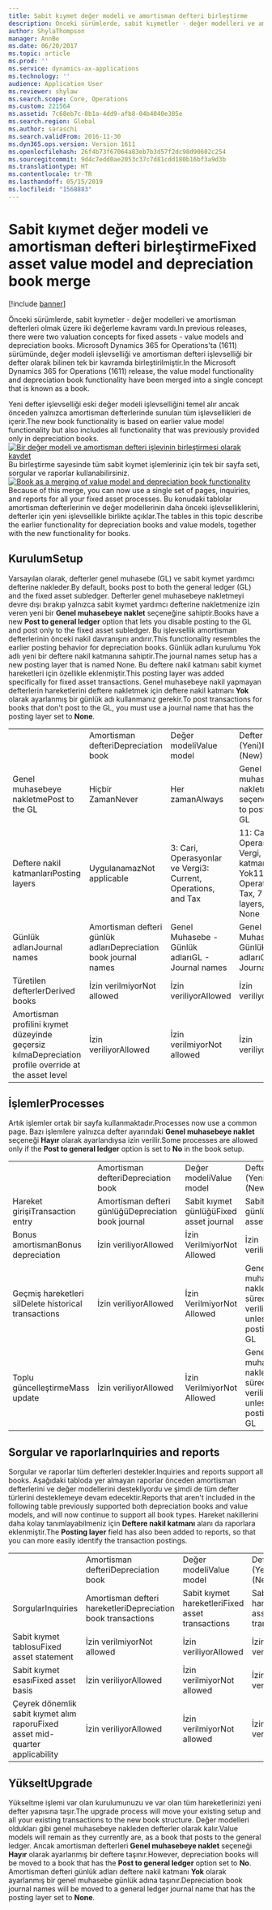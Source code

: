 ```yaml
---
title: Sabit kıymet değer modeli ve amortisman defteri birleştirme
description: Önceki sürümlerde, sabit kıymetler - değer modelleri ve amortisman defterleri olmak üzere iki değerleme kavramı vardı. Microsoft Dynamics 365 for Operations'ta (1611) sürümünde, değer modeli işlevselliği ve amortisman defteri işlevselliği bir defter olarak bilinen tek bir kavramda birleştirilmiştir.
author: ShylaThompson
manager: AnnBe
ms.date: 06/20/2017
ms.topic: article
ms.prod: ''
ms.service: dynamics-ax-applications
ms.technology: ''
audience: Application User
ms.reviewer: shylaw
ms.search.scope: Core, Operations
ms.custom: 221564
ms.assetid: 7c68eb7c-8b1a-4dd9-afb8-04b4040e305e
ms.search.region: Global
ms.author: saraschi
ms.search.validFrom: 2016-11-30
ms.dyn365.ops.version: Version 1611
ms.openlocfilehash: 26f4b73f67064a83eb7b3d57f2dc98d90602c254
ms.sourcegitcommit: 9d4c7edd0ae2053c37c7d81cdd180b16bf3a9d3b
ms.translationtype: HT
ms.contentlocale: tr-TR
ms.lasthandoff: 05/15/2019
ms.locfileid: "1568883"
---
```

# <a name="fixed-asset-value-model-and-depreciation-book-merge"></a><span data-ttu-id="b550c-104">Sabit kıymet değer modeli ve amortisman defteri birleştirme</span><span class="sxs-lookup"><span data-stu-id="b550c-104">Fixed asset value model and depreciation book merge</span></span>

[!include [banner](../includes/banner.md)]

<span data-ttu-id="b550c-105">Önceki sürümlerde, sabit kıymetler - değer modelleri ve amortisman defterleri olmak üzere iki değerleme kavramı vardı.</span><span class="sxs-lookup"><span data-stu-id="b550c-105">In previous releases, there were two valuation concepts for fixed assets -  value models and depreciation books.</span></span> <span data-ttu-id="b550c-106">Microsoft Dynamics 365 for Operations'ta (1611) sürümünde, değer modeli işlevselliği ve amortisman defteri işlevselliği bir defter olarak bilinen tek bir kavramda birleştirilmiştir.</span><span class="sxs-lookup"><span data-stu-id="b550c-106">In the Microsoft Dynamics 365 for Operations (1611) release, the value model functionality and depreciation book functionality have been merged into a single concept that is known as a book.</span></span>

<span data-ttu-id="b550c-107">Yeni defter işlevselliği eski değer modeli işlevselliğini temel alır ancak önceden yalnızca amortisman defterlerinde sunulan tüm işlevsellikleri de içerir.</span><span class="sxs-lookup"><span data-stu-id="b550c-107">The new book functionality is based on earlier value model functionality but also includes all functionality that was previously provided only in depreciation books.</span></span> <span data-ttu-id="b550c-108">[![Bir değer modeli ve amortisman defteri işlevinin birleştirmesi olarak kaydet](./media/fixed-assets.png)](./media/fixed-assets.png) Bu birleştirme sayesinde tüm sabit kıymet işlemleriniz için tek bir sayfa seti, sorgular ve raporlar kullanabilirsiniz.</span><span class="sxs-lookup"><span data-stu-id="b550c-108">[![Book as a merging of value model and depreciation book functionality](./media/fixed-assets.png)](./media/fixed-assets.png) Because of this merge, you can now use a single set of pages, inquiries, and reports for all your fixed asset processes.</span></span> <span data-ttu-id="b550c-109">Bu konudaki tablolar amortisman defterlerinin ve değer modellerinin daha önceki işlevselliklerini, defterler için yeni işlevsellikle birlikte açıklar.</span><span class="sxs-lookup"><span data-stu-id="b550c-109">The tables in this topic describe the earlier functionality for depreciation books and value models, together with the new functionality for books.</span></span>

## <a name="setup"></a><span data-ttu-id="b550c-110">Kurulum</span><span class="sxs-lookup"><span data-stu-id="b550c-110">Setup</span></span>
<span data-ttu-id="b550c-111">Varsayılan olarak, defterler genel muhasebe (GL) ve sabit kıymet yardımcı defterine nakleder.</span><span class="sxs-lookup"><span data-stu-id="b550c-111">By default, books post to both the general ledger (GL) and the fixed asset subledger.</span></span> <span data-ttu-id="b550c-112">Defterler genel muhasebeye nakletmeyi devre dışı bırakıp yalnızca sabit kıymet yardımcı defterine nakletmenize izin veren yeni bir **Genel muhasebeye naklet** seçeneğine sahiptir.</span><span class="sxs-lookup"><span data-stu-id="b550c-112">Books have a new **Post to general ledger** option that lets you disable posting to the GL and post only to the fixed asset subledger.</span></span> <span data-ttu-id="b550c-113">Bu işlevsellik amortisman defterlerinin önceki nakil davranışını andırır.</span><span class="sxs-lookup"><span data-stu-id="b550c-113">This functionality resembles the earlier posting behavior for depreciation books.</span></span> <span data-ttu-id="b550c-114">Günlük adları kurulumu Yok adlı yeni bir deftere nakil katmanına sahiptir.</span><span class="sxs-lookup"><span data-stu-id="b550c-114">The journal names setup has a new posting layer that is named None.</span></span> <span data-ttu-id="b550c-115">Bu deftere nakil katmanı sabit kıymet hareketleri için özellikle eklenmiştir.</span><span class="sxs-lookup"><span data-stu-id="b550c-115">This posting layer was added specifically for fixed asset transactions.</span></span> <span data-ttu-id="b550c-116">Genel muhasebeye nakil yapmayan defterlerin hareketlerini deftere nakletmek için deftere nakil katmanı **Yok** olarak ayarlanmış bir günlük adı kullanmanız gerekir.</span><span class="sxs-lookup"><span data-stu-id="b550c-116">To post transactions for books that don't post to the GL, you must use a journal name that has the posting layer set to **None**.</span></span>

|                                                  |                                 |                                 |                                                         |
|--------------------------------------------------|---------------------------------|---------------------------------|---------------------------------------------------------|
|                                                  | <span data-ttu-id="b550c-117">Amortisman defteri</span><span class="sxs-lookup"><span data-stu-id="b550c-117">Depreciation book</span></span>               | <span data-ttu-id="b550c-118">Değer modeli</span><span class="sxs-lookup"><span data-stu-id="b550c-118">Value model</span></span>                     | <span data-ttu-id="b550c-119">Defter (Yeni)</span><span class="sxs-lookup"><span data-stu-id="b550c-119">Book (New)</span></span>                                              |
| <span data-ttu-id="b550c-120">Genel muhasebeye nakletme</span><span class="sxs-lookup"><span data-stu-id="b550c-120">Post to the GL</span></span>                                   | <span data-ttu-id="b550c-121">Hiçbir Zaman</span><span class="sxs-lookup"><span data-stu-id="b550c-121">Never</span></span>                           | <span data-ttu-id="b550c-122">Her zaman</span><span class="sxs-lookup"><span data-stu-id="b550c-122">Always</span></span>                          | <span data-ttu-id="b550c-123">Genel muhasebeye nakletme seçeneği</span><span class="sxs-lookup"><span data-stu-id="b550c-123">Option to post to the GL</span></span>                                |
| <span data-ttu-id="b550c-124">Deftere nakil katmanları</span><span class="sxs-lookup"><span data-stu-id="b550c-124">Posting layers</span></span>                                   | <span data-ttu-id="b550c-125">Uygulanamaz</span><span class="sxs-lookup"><span data-stu-id="b550c-125">Not applicable</span></span>                  | <span data-ttu-id="b550c-126">3: Cari, Operasyonlar ve Vergi</span><span class="sxs-lookup"><span data-stu-id="b550c-126">3: Current, Operations, and Tax</span></span> | <span data-ttu-id="b550c-127">11: Cari, Operasyonlar, Vergi, 7 özel katman ve Yok</span><span class="sxs-lookup"><span data-stu-id="b550c-127">11: Current, Operations, Tax, 7 custom layers, and None</span></span> |
| <span data-ttu-id="b550c-128">Günlük adları</span><span class="sxs-lookup"><span data-stu-id="b550c-128">Journal names</span></span>                                    | <span data-ttu-id="b550c-129">Amortisman defteri günlük adları</span><span class="sxs-lookup"><span data-stu-id="b550c-129">Depreciation book journal names</span></span> | <span data-ttu-id="b550c-130">Genel Muhasebe - Günlük adları</span><span class="sxs-lookup"><span data-stu-id="b550c-130">GL - Journal names</span></span>              | <span data-ttu-id="b550c-131">Genel Muhasebe - Günlük adları</span><span class="sxs-lookup"><span data-stu-id="b550c-131">GL - Journal names</span></span>                                      |
| <span data-ttu-id="b550c-132">Türetilen defterler</span><span class="sxs-lookup"><span data-stu-id="b550c-132">Derived books</span></span>                                    | <span data-ttu-id="b550c-133">İzin verilmiyor</span><span class="sxs-lookup"><span data-stu-id="b550c-133">Not allowed</span></span>                     | <span data-ttu-id="b550c-134">İzin veriliyor</span><span class="sxs-lookup"><span data-stu-id="b550c-134">Allowed</span></span>                         | <span data-ttu-id="b550c-135">İzin veriliyor</span><span class="sxs-lookup"><span data-stu-id="b550c-135">Allowed</span></span>                                                 |
| <span data-ttu-id="b550c-136">Amortisman profilini kıymet düzeyinde geçersiz kılma</span><span class="sxs-lookup"><span data-stu-id="b550c-136">Depreciation profile override at the asset level</span></span> | <span data-ttu-id="b550c-137">İzin veriliyor</span><span class="sxs-lookup"><span data-stu-id="b550c-137">Allowed</span></span>                         | <span data-ttu-id="b550c-138">İzin verilmiyor</span><span class="sxs-lookup"><span data-stu-id="b550c-138">Not allowed</span></span>                     | <span data-ttu-id="b550c-139">İzin veriliyor</span><span class="sxs-lookup"><span data-stu-id="b550c-139">Allowed</span></span>                                                 |

## <a name="processes"></a><span data-ttu-id="b550c-140">İşlemler</span><span class="sxs-lookup"><span data-stu-id="b550c-140">Processes</span></span>
<span data-ttu-id="b550c-141">Artık işlemler ortak bir sayfa kullanmaktadır.</span><span class="sxs-lookup"><span data-stu-id="b550c-141">Processes now use a common page.</span></span> <span data-ttu-id="b550c-142">Bazı işlemlere yalnızca defter ayarındaki **Genel muhasebeye naklet** seçeneği **Hayır** olarak ayarlandıysa izin verilir.</span><span class="sxs-lookup"><span data-stu-id="b550c-142">Some processes are allowed only if the **Post to general ledger** option is set to **No** in the book setup.</span></span>

|                                |                           |                     |                                          |
|--------------------------------|---------------------------|---------------------|------------------------------------------|
|                                | <span data-ttu-id="b550c-143">Amortisman defteri</span><span class="sxs-lookup"><span data-stu-id="b550c-143">Depreciation book</span></span>         | <span data-ttu-id="b550c-144">Değer modeli</span><span class="sxs-lookup"><span data-stu-id="b550c-144">Value model</span></span>         | <span data-ttu-id="b550c-145">Defter (Yeni)</span><span class="sxs-lookup"><span data-stu-id="b550c-145">Book (New)</span></span>                               |
| <span data-ttu-id="b550c-146">Hareket girişi</span><span class="sxs-lookup"><span data-stu-id="b550c-146">Transaction entry</span></span>              | <span data-ttu-id="b550c-147">Amortisman defteri günlüğü</span><span class="sxs-lookup"><span data-stu-id="b550c-147">Depreciation book journal</span></span> | <span data-ttu-id="b550c-148">Sabit kıymet günlüğü</span><span class="sxs-lookup"><span data-stu-id="b550c-148">Fixed asset journal</span></span> | <span data-ttu-id="b550c-149">Sabit kıymet günlüğü</span><span class="sxs-lookup"><span data-stu-id="b550c-149">Fixed asset journal</span></span>                      |
| <span data-ttu-id="b550c-150">Bonus amortisman</span><span class="sxs-lookup"><span data-stu-id="b550c-150">Bonus depreciation</span></span>             | <span data-ttu-id="b550c-151">İzin veriliyor</span><span class="sxs-lookup"><span data-stu-id="b550c-151">Allowed</span></span>                   | <span data-ttu-id="b550c-152">İzin Verilmiyor</span><span class="sxs-lookup"><span data-stu-id="b550c-152">Not Allowed</span></span>         | <span data-ttu-id="b550c-153">İzin veriliyor</span><span class="sxs-lookup"><span data-stu-id="b550c-153">Allowed</span></span>                                  |
| <span data-ttu-id="b550c-154">Geçmiş hareketleri sil</span><span class="sxs-lookup"><span data-stu-id="b550c-154">Delete historical transactions</span></span> | <span data-ttu-id="b550c-155">İzin veriliyor</span><span class="sxs-lookup"><span data-stu-id="b550c-155">Allowed</span></span>                   | <span data-ttu-id="b550c-156">İzin Verilmiyor</span><span class="sxs-lookup"><span data-stu-id="b550c-156">Not Allowed</span></span>         | <span data-ttu-id="b550c-157">Genel muhasebeye nakletmediğiniz sürece izin veriliyor</span><span class="sxs-lookup"><span data-stu-id="b550c-157">Allowed, unless you're posting to the GL</span></span> |
| <span data-ttu-id="b550c-158">Toplu güncelleştirme</span><span class="sxs-lookup"><span data-stu-id="b550c-158">Mass update</span></span>                    | <span data-ttu-id="b550c-159">İzin veriliyor</span><span class="sxs-lookup"><span data-stu-id="b550c-159">Allowed</span></span>                   | <span data-ttu-id="b550c-160">İzin Verilmiyor</span><span class="sxs-lookup"><span data-stu-id="b550c-160">Not Allowed</span></span>         | <span data-ttu-id="b550c-161">Genel muhasebeye nakletmediğiniz sürece izin veriliyor</span><span class="sxs-lookup"><span data-stu-id="b550c-161">Allowed, unless you're posting to the GL</span></span> |

## <a name="inquiries-and-reports"></a><span data-ttu-id="b550c-162">Sorgular ve raporlar</span><span class="sxs-lookup"><span data-stu-id="b550c-162">Inquiries and reports</span></span>
<span data-ttu-id="b550c-163">Sorgular ve raporlar tüm defterleri destekler.</span><span class="sxs-lookup"><span data-stu-id="b550c-163">Inquiries and reports support all books.</span></span> <span data-ttu-id="b550c-164">Aşağıdaki tabloda yer almayan raporlar önceden amortisman defterlerini ve değer modellerini destekliyordu ve şimdi de tüm defter türlerini desteklemeye devam edecektir.</span><span class="sxs-lookup"><span data-stu-id="b550c-164">Reports that aren't included in the following table previously supported both depreciation books and value models, and will now continue to support all book types.</span></span> <span data-ttu-id="b550c-165">Hareket nakillerini daha kolay tanımlayabilmeniz için **Deftere nakil katmanı** alanı da raporlara eklenmiştir.</span><span class="sxs-lookup"><span data-stu-id="b550c-165">The **Posting layer** field has also been added to reports, so that you can more easily identify the transaction postings.</span></span>

|                                       |                                |                          |                          |
|---------------------------------------|--------------------------------|--------------------------|--------------------------|
|                                       | <span data-ttu-id="b550c-166">Amortisman defteri</span><span class="sxs-lookup"><span data-stu-id="b550c-166">Depreciation book</span></span>              | <span data-ttu-id="b550c-167">Değer modeli</span><span class="sxs-lookup"><span data-stu-id="b550c-167">Value model</span></span>              | <span data-ttu-id="b550c-168">Defter (Yeni)</span><span class="sxs-lookup"><span data-stu-id="b550c-168">Book (New)</span></span>               |
| <span data-ttu-id="b550c-169">Sorgular</span><span class="sxs-lookup"><span data-stu-id="b550c-169">Inquiries</span></span>                             | <span data-ttu-id="b550c-170">Amortisman defteri hareketleri</span><span class="sxs-lookup"><span data-stu-id="b550c-170">Depreciation book transactions</span></span> | <span data-ttu-id="b550c-171">Sabit kıymet hareketleri</span><span class="sxs-lookup"><span data-stu-id="b550c-171">Fixed asset transactions</span></span> | <span data-ttu-id="b550c-172">Sabit kıymet hareketleri</span><span class="sxs-lookup"><span data-stu-id="b550c-172">Fixed asset transactions</span></span> |
| <span data-ttu-id="b550c-173">Sabit kıymet tablosu</span><span class="sxs-lookup"><span data-stu-id="b550c-173">Fixed asset statement</span></span>                 | <span data-ttu-id="b550c-174">İzin verilmiyor</span><span class="sxs-lookup"><span data-stu-id="b550c-174">Not allowed</span></span>                    | <span data-ttu-id="b550c-175">İzin veriliyor</span><span class="sxs-lookup"><span data-stu-id="b550c-175">Allowed</span></span>                  | <span data-ttu-id="b550c-176">İzin veriliyor</span><span class="sxs-lookup"><span data-stu-id="b550c-176">Allowed</span></span>                  |
| <span data-ttu-id="b550c-177">Sabit kıymet esası</span><span class="sxs-lookup"><span data-stu-id="b550c-177">Fixed asset basis</span></span>                     | <span data-ttu-id="b550c-178">İzin veriliyor</span><span class="sxs-lookup"><span data-stu-id="b550c-178">Allowed</span></span>                        | <span data-ttu-id="b550c-179">İzin verilmiyor</span><span class="sxs-lookup"><span data-stu-id="b550c-179">Not allowed</span></span>              | <span data-ttu-id="b550c-180">İzin veriliyor</span><span class="sxs-lookup"><span data-stu-id="b550c-180">Allowed</span></span>                  |
| <span data-ttu-id="b550c-181">Çeyrek dönemlik sabit kıymet alım raporu</span><span class="sxs-lookup"><span data-stu-id="b550c-181">Fixed asset mid-quarter applicability</span></span> | <span data-ttu-id="b550c-182">İzin veriliyor</span><span class="sxs-lookup"><span data-stu-id="b550c-182">Allowed</span></span>                        | <span data-ttu-id="b550c-183">İzin verilmiyor</span><span class="sxs-lookup"><span data-stu-id="b550c-183">Not allowed</span></span>              | <span data-ttu-id="b550c-184">İzin veriliyor</span><span class="sxs-lookup"><span data-stu-id="b550c-184">Allowed</span></span>                  |

## <a name="upgrade"></a><span data-ttu-id="b550c-185">Yükselt</span><span class="sxs-lookup"><span data-stu-id="b550c-185">Upgrade</span></span>
<span data-ttu-id="b550c-186">Yükseltme işlemi var olan kurulumunuzu ve var olan tüm hareketlerinizi yeni defter yapısına taşır.</span><span class="sxs-lookup"><span data-stu-id="b550c-186">The upgrade process will move your existing setup and all your existing transactions to the new book structure.</span></span> <span data-ttu-id="b550c-187">Değer modelleri oldukları gibi genel muhasebeye nakleden defterler olarak kalır.</span><span class="sxs-lookup"><span data-stu-id="b550c-187">Value models will remain as they currently are, as a book that posts to the general ledger.</span></span> <span data-ttu-id="b550c-188">Ancak amortisman defterleri **Genel muhasebeye naklet** seçeneği **Hayır** olarak ayarlanmış bir deftere taşınır.</span><span class="sxs-lookup"><span data-stu-id="b550c-188">However, depreciation books will be moved to a book that has the **Post to general ledger** option set to **No**.</span></span> <span data-ttu-id="b550c-189">Amortisman defteri günlük adları deftere nakil katmanı **Yok** olarak ayarlanmış bir genel muhasebe günlük adına taşınır.</span><span class="sxs-lookup"><span data-stu-id="b550c-189">Depreciation book journal names will be moved to a general ledger journal name that has the posting layer set to **None**.</span></span>



